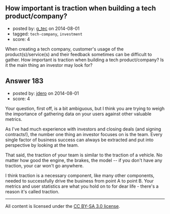 ## How important is traction when building a tech product/company?

- posted by: [g_tec](https://stackexchange.com/users/3486715/g-tec) on 2014-08-01
- tagged: `tech-company`, `investment`
- score: 4

When creating a tech company, customer's usage of the product(s)/service(s) and their feedback sometimes can be difficult to gather. How important is traction when building a tech product/company? Is it the main thing an investor may look for?


## Answer 183

- posted by: [jdero](https://stackexchange.com/users/1972448/jdero) on 2014-08-01
- score: 4

Your question, first off, is a bit ambiguous, but I think you are trying to weigh the importance of gathering data on your users against other valuable metrics.

As I've had much experience with investors and closing deals (and signing contracts!), the number one thing an investor focuses on is the team. Every single factor of business success can always be extracted and put into perspective by looking at the team.

That said, the traction of your team is similar to the traction of a vehicle. No matter how good the engine, the brakes, the model -- if you don't have any traction, your car won't go anywhere.

I think traction is a necessary component, like many other components, needed to successfully drive the business from point A to point B. Your metrics and user statistics are what you hold on to for dear life - there's a reason it's called traction.



---

All content is licensed under the [CC BY-SA 3.0 license](https://creativecommons.org/licenses/by-sa/3.0/).
